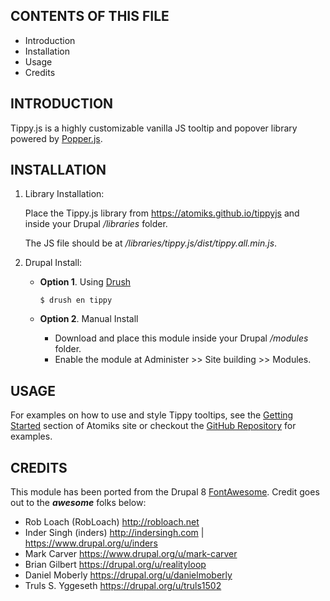 CONTENTS OF THIS FILE
---------------------
 * Introduction
 * Installation
 * Usage
 * Credits

INTRODUCTION
---------------------

Tippy.js is a highly customizable vanilla JS tooltip and popover library powered by [Popper.js](https://popper.js.org).


INSTALLATION
---------------------

1. Library Installation:

    Place the Tippy.js library from https://atomiks.github.io/tippyjs and inside your Drupal */libraries* folder.

    The JS file should be at */libraries/tippy.js/dist/tippy.all.min.js*.

2. Drupal Install:
    - **Option 1**. Using [Drush](https://github.com/drush-ops/drush#readme)

        ```$ drush en tippy```

    - **Option 2**. Manual Install
        - Download and place this module inside your Drupal */modules* folder.
        - Enable the module at Administer >> Site building >> Modules.


USAGE
---------------------
For examples on how to use and style Tippy tooltips, see the [Getting Started](https://atomiks.github.io/tippyjs/#getting-started) section of Atomiks site or checkout the [GitHub Repository](https://github.com/atomiks/tippyjs) for examples.


CREDITS
---------------------
This module has been ported from the Drupal 8 [FontAwesome](https://www.drupal.org/project/fontawesome). Credit goes out to the **_awesome_** folks below:

* Rob Loach (RobLoach) http://robloach.net
* Inder Singh (inders) http://indersingh.com | https://www.drupal.org/u/inders
* Mark Carver https://www.drupal.org/u/mark-carver
* Brian Gilbert https://drupal.org/u/realityloop
* Daniel Moberly https://drupal.org/u/danielmoberly
* Truls S. Yggeseth https://drupal.org/u/truls1502